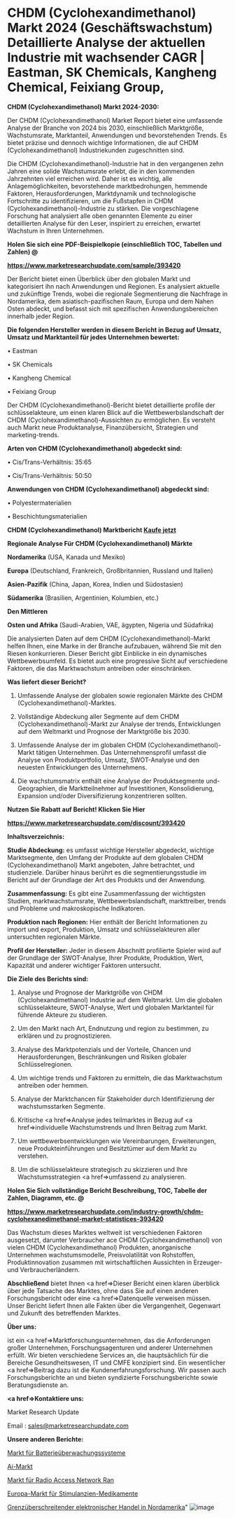 # CHDM (Cyclohexandimethanol) Markt 2024 (Geschäftswachstum) Detaillierte Analyse der aktuellen Industrie mit wachsender CAGR | Eastman, SK Chemicals, Kangheng Chemical, Feixiang Group, 

<strong>CHDM (Cyclohexandimethanol) Markt 2024-2030:</strong>

Der CHDM (Cyclohexandimethanol) Market Report bietet eine umfassende Analyse der Branche von 2024 bis 2030, einschließlich Marktgröße, Wachstumsrate, Marktanteil, Anwendungen und bevorstehenden Trends. Es bietet präzise und dennoch wichtige Informationen, die auf CHDM (Cyclohexandimethanol) Industriekunden zugeschnitten sind.

Die CHDM (Cyclohexandimethanol)-Industrie hat in den vergangenen zehn Jahren eine solide Wachstumsrate erlebt, die in den kommenden Jahrzehnten viel erreichen wird. Daher ist es wichtig, alle Anlagemöglichkeiten, bevorstehende marktbedrohungen, hemmende Faktoren, Herausforderungen, Marktdynamik und technologische Fortschritte zu identifizieren, um die Fußstapfen in CHDM (Cyclohexandimethanol)-Industrie zu stärken. Die vorgeschlagene Forschung hat analysiert alle oben genannten Elemente zu einer detaillierten Analyse für den Leser, inspiriert zu erreichen, erwartet Wachstum in Ihren Unternehmen.



<strong>Holen Sie sich eine PDF-Beispielkopie (einschließlich TOC, Tabellen und Zahlen) @
</strong>

<strong><a href=https://www.marketresearchupdate.com/sample/393420>

<strong>https://www.marketresearchupdate.com/sample/393420</u></font></a></strong></strong>

Der Bericht bietet einen Überblick über den globalen Markt und kategorisiert ihn nach Anwendungen und Regionen. Es analysiert aktuelle und zukünftige Trends, wobei die regionale Segmentierung die Nachfrage in Nordamerika, dem asiatisch-pazifischen Raum, Europa und dem Nahen Osten abdeckt, und befasst sich mit spezifischen Anwendungsbereichen innerhalb jeder Region.



<strong>Die folgenden Hersteller werden in diesem Bericht in Bezug auf Umsatz, Umsatz und Marktanteil für jedes Unternehmen bewertet:</strong>

• Eastman

• SK Chemicals

• Kangheng Chemical

• Feixiang Group

Der CHDM (Cyclohexandimethanol)-Bericht bietet detaillierte profile der schlüsselakteure, um einen klaren Blick auf die Wettbewerbslandschaft der CHDM (Cyclohexandimethanol)-Aussichten zu ermöglichen. Es versteht auch Markt neue Produktanalyse, Finanzübersicht, Strategien und marketing-trends.



<strong>Arten von CHDM (Cyclohexandimethanol) abgedeckt sind:</strong>

• Cis/Trans-Verhältnis: 35:65

• Cis/Trans-Verhältnis: 50:50



<strong>Anwendungen von CHDM (Cyclohexandimethanol) abgedeckt sind:</strong>

• Polyestermaterialien

• Beschichtungsmaterialien



<strong>CHDM (Cyclohexandimethanol) Marktbericht <a href=https://www.marketresearchupdate.com/buynow/393420>Kaufe jetzt</a></strong>



<strong>Regionale Analyse Für CHDM (Cyclohexandimethanol) Märkte</strong>



<strong>Nordamerika</strong> (USA, Kanada und Mexiko)



<strong>Europa</strong> (Deutschland, Frankreich, Großbritannien, Russland und Italien)



<strong>Asien-Pazifik</strong> (China, Japan, Korea, Indien und Südostasien)



<strong>Südamerika</strong> (Brasilien, Argentinien, Kolumbien, etc.)



<strong>Den Mittleren</strong> 

<strong>Osten und Afrika</strong> (Saudi-Arabien, VAE, ägypten, Nigeria und Südafrika)

Die analysierten Daten auf dem CHDM (Cyclohexandimethanol)-Markt helfen Ihnen, eine Marke in der Branche aufzubauen, während Sie mit den Riesen konkurrieren. Dieser Bericht gibt Einblicke in ein dynamisches Wettbewerbsumfeld. Es bietet auch eine progressive Sicht auf verschiedene Faktoren, die das Marktwachstum antreiben oder einschränken.



<strong>Was liefert dieser Bericht?</strong>

1. Umfassende Analyse der globalen sowie regionalen Märkte des CHDM (Cyclohexandimethanol)-Marktes.

2. Vollständige Abdeckung aller Segmente auf dem CHDM (Cyclohexandimethanol)-Markt zur Analyse der trends, Entwicklungen auf dem Weltmarkt und Prognose der Marktgröße bis 2030.

3. Umfassende Analyse der im globalen CHDM (Cyclohexandimethanol)-Markt tätigen Unternehmen. Das Unternehmensprofil umfasst die Analyse von Produktportfolio, Umsatz, SWOT-Analyse und den neuesten Entwicklungen des Unternehmens.

4. Die wachstumsmatrix enthält eine Analyse der Produktsegmente und-Geographien, die Marktteilnehmer auf Investitionen, Konsolidierung, Expansion und/oder Diversifizierung konzentrieren sollten.



<strong>Nutzen Sie Rabatt auf Bericht! Klicken Sie Hier
</strong>

<strong><a href=https://www.marketresearchupdate.com/discount/393420>https://www.marketresearchupdate.com/discount/393420</b></u></font></strong></a>



<strong>Inhaltsverzeichnis:</strong>



<strong>Studie Abdeckung:</strong> es umfasst wichtige Hersteller abgedeckt, wichtige Marktsegmente, den Umfang der Produkte auf dem globalen CHDM (Cyclohexandimethanol) Markt angeboten, Jahre betrachtet, und studienziele. Darüber hinaus berührt es die segmentierungsstudie im Bericht auf der Grundlage der Art des Produkts und der Anwendung.



<strong>Zusammenfassung:</strong> Es gibt eine Zusammenfassung der wichtigsten Studien, marktwachstumsrate, Wettbewerbslandschaft, markttreiber, trends und Probleme und makroskopische Indikatoren.



<strong>Produktion nach Regionen:</strong> Hier enthält der Bericht Informationen zu import und export, Produktion, Umsatz und schlüsselakteuren aller untersuchten regionalen Märkte.



<strong>Profil der Hersteller:</strong> Jeder in diesem Abschnitt profilierte Spieler wird auf der Grundlage der SWOT-Analyse, Ihrer Produkte, Produktion, Wert, Kapazität und anderer wichtiger Faktoren untersucht.



<strong>Die Ziele des Berichts sind:</strong>

1) Analyse und Prognose der Marktgröße von CHDM (Cyclohexandimethanol) Industrie auf dem Weltmarkt.
Um die globalen schlüsselakteure, SWOT-Analyse, Wert und globalen Marktanteil für führende Akteure zu studieren.

2) Um den Markt nach Art, Endnutzung und region zu bestimmen, zu erklären und zu prognostizieren.

3) Analyse des Marktpotenzials und der Vorteile, Chancen und Herausforderungen, Beschränkungen und Risiken globaler Schlüsselregionen.

4) Um wichtige trends und Faktoren zu ermitteln, die das Marktwachstum antreiben oder hemmen.

5) Analyse der Marktchancen für Stakeholder durch Identifizierung der wachstumsstarken Segmente.

6) Kritische <a href=>Analyse</a> jedes teilmarktes in Bezug auf <a href=>individuelle</a> Wachstumstrends und Ihren Beitrag zum Markt.

7) Um wettbewerbsentwicklungen wie Vereinbarungen, Erweiterungen, neue Produkteinführungen und Besitztümer auf dem Markt zu verstehen.

8) Um die schlüsselakteure strategisch zu skizzieren und Ihre Wachstumsstrategien <a href=>umfassend</a> zu analysieren.



<strong>Holen Sie Sich vollständige Bericht Beschreibung, TOC, Tabelle der Zahlen, Diagramm, etc. @ </strong>

<strong><a href=https://www.marketresearchupdate.com/industry-growth/chdm-cyclohexanedimethanol-market-statistices-393420>https://www.marketresearchupdate.com/industry-growth/chdm-cyclohexanedimethanol-market-statistices-393420</a></font></strong>

Das Wachstum dieses Marktes weltweit ist verschiedenen Faktoren ausgesetzt, darunter Verbraucher ace CHDM (Cyclohexandimethanol) von vielen CHDM (Cyclohexandimethanol) Produkten, anorganische Unternehmen wachstumsmodelle, Preisvolatilität von Rohstoffen, Produktinnovation zusammen mit wirtschaftlichen Aussichten in Erzeuger-und Verbraucherländern.



<strong>Abschließend</strong> bietet Ihnen <a href=>Dieser</a> Bericht einen klaren überblick über jede Tatsache des Marktes, ohne dass Sie auf einen anderen Forschungsbericht oder eine <a href=>Datenquelle</a> verweisen müssen. Unser Bericht liefert Ihnen alle Fakten über die Vergangenheit, Gegenwart und Zukunft des betreffenden Marktes.



<strong>Über uns:</strong>

 ist ein <a href=>Marktfors</a>chungsunternehmen, das die Anforderungen großer Unternehmen, Forschungsagenturen und anderer Unternehmen erfüllt. Wir bieten verschiedene Services an, die hauptsächlich für die Bereiche Gesundheitswesen, IT und CMFE konzipiert sind. Ein wesentlicher <a href=>Beitrag</a> dazu ist die Kundenerfahrungsforschung. Wir passen auch Forschungsberichte an und bieten syndizierte Forschungsberichte sowie Beratungsdienste an.



<strong><a href=>Kontaktiere uns:</a></strong>

Market Research Update

Email : sales@marketresearchupdate.com



<strong>Unsere anderen Berichte:</strong>

<a href=https://www.linkedin.com/pulse/battery-monitoring-systems-market-2023-trends-new-research>Markt für Batterieüberwachungssysteme</a>

<a href=https://www.linkedin.com/pulse/ai-market-size-emerging-trends-consumption>Ai-Markt</a>

<a href=https://www.linkedin.com/pulse/radio-access-network-ran-market-2023-remarking>Markt für Radio Access Network Ran</a>

<a href=https://www.linkedin.com/pulse/europe-stimulants-drugs-market-2023-booming>Europa-Markt für Stimulanzien-Medikamente</a>

<a href=https://www.linkedin.com/pulse/north-america-cross-border-electronic-commerce>Grenzüberschreitender elektronischer Handel in Nordamerika</a>"
![image](https://github.com/meghapanth/markettrends/assets/163847665/2316d19d-5a9c-4f68-8c7f-981a1eff9f81)
